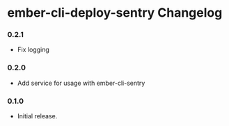 # ember-cli-deploy-sentry Changelog

### 0.2.1

- Fix logging

### 0.2.0

- Add service for usage with ember-cli-sentry

### 0.1.0

- Initial release.
